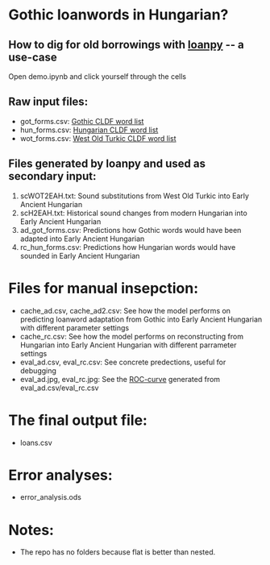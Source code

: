 # Gothic loanwords in Hungarian?  
## How to dig for old borrowings with [loanpy]() -- a use-case
  
Open demo.ipynb and click yourself through the cells  
  
## Raw input files:  
  
- got_forms.csv: [Gothic CLDF word list](https://github.com/martino-vic/streitberggothic/blob/new/cldf/forms.csv)
- hun_forms.csv: [Hungarian CLDF word list](https://github.com/martino-vic/gerstnerhungarian/blob/main/cldf/forms.csv)
- wot_forms.csv: [West Old Turkic CLDF word list](https://github.com/martino-vic/ronataswestoldturkic)

## Files generated by loanpy and used as secondary input:

1. scWOT2EAH.txt: Sound substitutions from West Old Turkic into Early Ancient Hungarian 
2. scH2EAH.txt: Historical sound changes from modern Hungarian into Early Ancient Hungarian
3. ad_got_forms.csv: Predictions how Gothic words would have been adapted into Early Ancient Hungarian
4. rc_hun_forms.csv: Predictions how Hungarian words would have sounded in Early Ancient Hungarian

# Files for manual insepction:

- cache_ad.csv, cache_ad2.csv: See how the model performs on predicting loanword adaptation from Gothic into Early Ancient Hungarian with different parameter settings
- cache_rc.csv: See how the model performs on reconstructing from Hungarian into Early Ancient Hungarian with different parrameter settings
- eval_ad.csv, eval_rc.csv: See concrete predections, useful for debugging
- eval_ad.jpg, eval_rc.jpg: See the [ROC-curve](https://en.wikipedia.org/wiki/Receiver_operating_characteristic) generated from eval_ad.csv/eval_rc.csv

# The final output file:
- loans.csv

# Error analyses:
- error_analysis.ods

# Notes:
- The repo has no folders because flat is better than nested.
